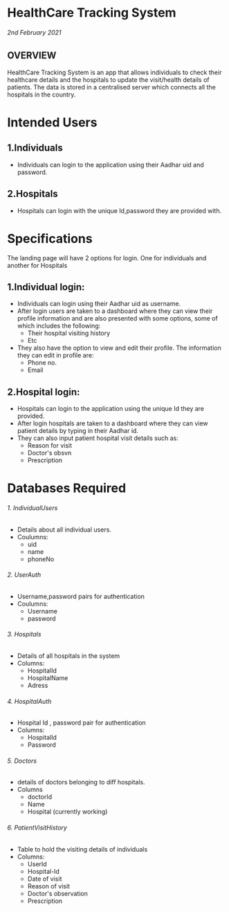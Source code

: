 
# HealthCare Tracking System
###### 2nd February 2021
## OVERVIEW
HealthCare Tracking System is an app that allows individuals to check their healthcare details and the hospitals to update the visit/health details of patients. The data is stored in a centralised server which connects all the hospitals in the country.
# Intended Users
## 1.Individuals
* Individuals can login to the application using their Aadhar uid and password.
## 2.Hospitals
* Hospitals can login with the unique Id,password they are provided with.
# Specifications
The landing page will have 2 options for login. One for individuals and another for Hospitals
## 1.Individual login:
* Individuals can login using their Aadhar uid as username.
* After login users are taken to a dashboard where they can view their profile information and are also presented with some options, some of which includes the following:
  * Their hospital visiting history
  * Etc
* They also have the option to view and edit their profile. The information they can edit in profile are:
  * Phone no.
  * Email
## 2.Hospital login:
* Hospitals can login to the application using the unique Id they are provided.
* After login hospitals are taken to a dashboard where they can view patient details by typing in their Aadhar id.
* They can also input patient hospital visit details such as:
  * Reason for visit
  * Doctor's obsvn
  * Prescription
# Databases Required 
###### 1. IndividualUsers
  * Details about all individual users.
  * Coulumns:
    * uid
    * name
    * phoneNo
###### 2. UserAuth
  * Username,password pairs for authentication
  * Coulumns:
    * Username
    * password
###### 3. Hospitals
  * Details of all hospitals in the system
  * Columns:
    * HospitalId
    * HospitalName
    * Adress
###### 4. HospitalAuth
  * Hospital Id , password pair for authentication
  * Columns:
    * HospitalId
    * Password
###### 5. Doctors
  * details of doctors belonging to diff hospitals.
  * Columns
    * doctorId
    * Name
    * Hospital (currently working)
###### 6. PatientVisitHistory
  * Table to hold the visiting details of individuals
  * Columns:
    * UserId
    * Hospital-Id
    * Date of visit
    * Reason of visit
    * Doctor's observation
    * Prescription

